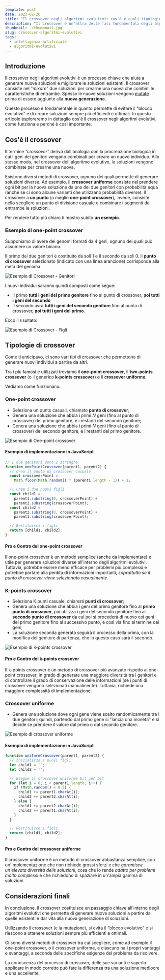 ```yaml
---
template: post
date: 2023-02-26
title: "Il crossover negli algoritmi evolutivi: cos'è e quali tipologie esistono"
description: "Il crossover è un'altra delle fasi fondamentali degli algoritmi evolutivi. Scopri come funziona, quali tipologie esistono e quale può fare al caso tuo."
thumbnail: ./thumbnail.jpg
slug: crossover-algoritmi-evolutivi
tags:
  - intelligenza-artificiale
  - algoritmi-evolutivi
---
```


## Introduzione

Il crossover negli [algoritmi evolutivi](/articoli/introduzione-algoritmi-evolutivi) è un processo chiave che aiuta a generare nuove soluzioni e migliorare le soluzioni esistenti. Il crossover consiste nel _"mixare"_ due soluzioni per crearne una nuova che combini le caratteristiche di entrambe.
Spesso le nuove soluzioni vengono [mutate](/articoli/mutazione-algoritmi-evolutivi) prima di essere aggiunte alla **nuova generazione**.

Questo processo è fondamentale in quanto permette di evitare il "blocco evolutivo" e di creare soluzioni sempre più efficienti e ottimali. In questo articolo esploreremo in dettaglio cos'è il crossover negli algoritmi evolutivi, come funziona e perché è così importante.

## Cos'è il crossover

Il termine _"crossover"_ deriva dall'analogia con la procreazione biologica in cui i geni dei genitori vengono combinati per creare un nuovo individuo. Allo stesso modo, nel crossover dell'algoritmo evolutivo, le soluzioni vengono combinate per crearne una nuova.

Esistono diversi metodi di crossover, ognuno dei quali permette di generare soluzioni diverse. Ad esempio, il **crossover uniforme** consiste nel prendere ogni bit per la nuova soluzione da uno dei due genitori con probabilità equa (anche se ci sono alcune varianti che utilizzano probabilità diverse). Il crossover a **un punto** (o meglio **one-point crossover**), invece, consiste nello scegliere un punto di divisione casuale e combinare i segmenti da entrambe le soluzioni.

Per rendere tutto più chiaro ti mostro subito **un esempio**.

### Esempio di one-point crossover

Supponiamo di avere dei genomi formati da 4 geni, ognuno
dei quali può assumere un valore binario.

Il primo dei due genitori è costituito da soli 1 e il secondo da soli 0.
Il **punto di crossover** selezionato (indicato con una linea arancione) corrisponde alla metà del genoma.

![Esempio di Crossover - Genitori](./crossover-1.png 'Crossover - Genitori e punto di crossover')

I nuovi individui saranno quindi composti come segue:

- Il primo **tutti i geni del primo genitore** fino al punto di crossover, **poi tutti i geni del secondo**;
- Il secondo avrà **tutti i geni del secondo genitore** fino al punto di crossover, **poi tutti i geni del primo**.

Ecco il risultato:

![Esempio di Crossover - Figli](./crossover-2.png 'Crossover - Nuovi individui')

## Tipologie di crossover

Come ti anticipavo, ci sono vari tipi di crossover che permettono di generare nuovi individui a partire da altri.

Tra i più famosi e utilizzati troviamo il **one-point crossover**, il **two-points crossover** (o il generico **k-points crossover**) e il **crossover uniforme**.

Vediamo come funzionano.

### One-point crossover

- Seleziona un punto casuali, chiamato **punto di crossover**;
- Genera una soluzione che abbia i primi _N_ geni (fino al punto di crossover) del primo genitore, e i restanti del secondo genitore;
- Genera una soluzione che abbia i primi _N_ geni (fino al punto di crossover) del secondo genitore, e i restanti del primo genitore.

![Esempio di One-point crossover](./crossover-un-punto.png 'One-point crossover')

#### Esempio di implementazione in JavaScript

```javascript
// I due genitori sono 2 stringhe
function onePointCrossover(parent1, parent2) {
  // Crea il punto di crossover casuale
  const crossoverPoint =
    Math.floor(Math.random() * (parent1.length - 1)) + 1;

  // Crea i due nuovi figli
  const child1 =
    parent1.substring(0, crossoverPoint) +
    parent2.substring(crossoverPoint);
  const child2 =
    parent2.substring(0, crossoverPoint) +
    parent1.substring(crossoverPoint);

  // Restituisci i figli
  return [child1, child2];
}
```

#### Pro e Contro del one-point crossover

Il one-point crossover è un metodo semplice (anche da implementare) e utile per generare soluzioni diverse all'interno degli algoritmi evolutivi. Tuttavia, potrebbe essere meno efficace per problemi più complessi e potrebbe portare alla perdita di informazioni importanti, _soprattutto se il punto di crossover viene selezionato casualmente_.

### K-points crossover

- Seleziona K punti casuale, chiamati **punti di crossover**;
- Genera una soluzione che abbia i geni del primo genitore fino al **primo punto di crossover**, poi utilizza i geni del secondo genitore fino al **secondo punto di crossover** da cui poi si procederà di nuovo coi geni del primo genitore fino al successivo punto, e così via fino al termine dei geni;
- La soluzione seconda generata seguirà il processo della prima, con la modifica del genitore di partenza, che in questo caso sarà il secondo.

![Esempio di K-points crossover](./crossover-k-punti.png 'K-points crossover')

#### Pro e Contro del k-points crossover

Il k-points crossover è un metodo di crossover più avanzato rispetto al one-point crossover, in grado di generare una maggiore diversità tra i genitori e di controllare il grado di conservazione delle informazioni (se i punti di crossover vengono selezionati manualmente). Tuttavia, richiede una maggiore complessità di implementazione.

### Crossover uniforme

- Genera una soluzione dove ogni gene viene scelto randomicamente tra i due genitori; quindi, partendo dal primo gene si "lancia una moneta" e si decide se prendere il valore dal primo o dal secondo genitore.

![Esempio di crossover uniforme](./crossover-uniforme.png 'Uniform crossover')

#### Esempio di implementazione in JavaScript

```javascript
function uniformCrossover(parent1, parent2) {
  // Inizializza i nuovi figli
  let child1 = '';
  let child2 = '';

  // Esegue il crossover uniforme bit per bit
  for (let i = 0; i < parent1.length; i++) {
    if (Math.random() < 0.5) {
      child1 += parent1.charAt(i);
      child2 += parent2.charAt(i);
    } else {
      child1 += parent2.charAt(i);
      child2 += parent1.charAt(i);
    }
  }

  // Restituisce i figli
  return [child1, child2];
}
```

#### Pro e Contro del crossover uniforme

Il crossover uniforme è un metodo di crossover abbastanza semplice, con un'implementazione che non richiede grossi sforzi e che _garantisce un'elevata diversità delle soluzioni_, cosa che lo rende _adatto per problemi molto complessi_ e che richiedono di spaziare in un'ampia gamma di soluzioni.

## Considerazioni finali

In conclusione, il crossover costituisce un passaggio chiave all'interno degli algoritmi evolutivi che permette di generare nuove soluzioni a partire da quelle esistenti e dar vita alla nuova generazione di soluzioni.

Utilizzando il crossover (e la mutazione), si evita il "blocco evolutivo" e si riescono a ottenere soluzioni sempre più efficienti e ottimali.

Ci sono diversi metodi di crossover tra cui scegliere, come ad esempio il one-point crossover, o il crossover uniforme, e ciascuno ha i propri vantaggi e svantaggi, a seconda delle specifiche esigenze del problema da risolvere.

La conoscenza del processo di crossover, delle sue varianti e saperlo applicare in modo corretto può fare la differenza tra una soluzione mediocre e una eccellente.
